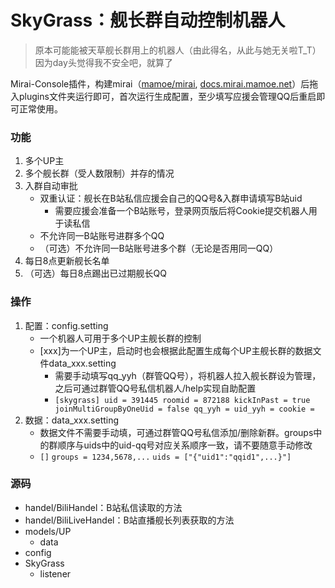 # SkyGrass：舰长群自动控制机器人

> 原本可能能被天草舰长群用上的机器人（由此得名，从此与她无关啦T_T）
> 因为day头觉得我不安全吧，就算了

Mirai-Console插件，构建mirai（[mamoe/mirai](https://github.com/mamoe/mirai), [docs.mirai.mamoe.net](https://docs.mirai.mamoe.net/)）后拖入plugins文件夹运行即可，首次运行生成配置，至少填写应援会管理QQ后重启即可正常使用。

### 功能

1. 多个UP主
2. 多个舰长群（受人数限制）并存的情况
3. 入群自动审批
    - 双重认证：舰长在B站私信应援会自己的QQ号&入群申请填写B站uid
        - 需要应援会准备一个B站账号，登录网页版后将Cookie提交机器人用于读私信
    - 不允许同一B站账号进群多个QQ
    - （可选）不允许同一B站账号进多个群（无论是否用同一QQ）
4. 每日8点更新舰长名单
5. （可选）每日8点踢出已过期舰长QQ

### 操作

1. 配置：config.setting
    - 一个机器人可用于多个UP主舰长群的控制
    - [xxx]为一个UP主，启动时也会根据此配置生成每个UP主舰长群的数据文件data_xxx.setting
        - 需要手动填写qq_yyh（群管QQ号），将机器人拉入舰长群设为管理，之后可通过群管QQ号私信机器人/help实现自助配置
        - `[skygrass]
          uid = 391445
          roomid = 872188
          kickInPast = true
          joinMultiGroupByOneUid = false
          qq_yyh =
          uid_yyh =
          cookie = `
2. 数据：data_xxx.setting
    - 数据文件不需要手动填，可通过群管QQ号私信添加/删除新群。groups中的群顺序与uids中的uid-qq号对应关系顺序一致，请不要随意手动修改
    - `[]`
      `groups = 1234,5678,...`
      `uids = ["{"uid1":"qqid1",...}"]`

### 源码

- handel/BiliHandel：B站私信读取的方法
- handel/BiliLiveHandel：B站直播舰长列表获取的方法
- models/UP
    - data
- config
- SkyGrass
    - listener


